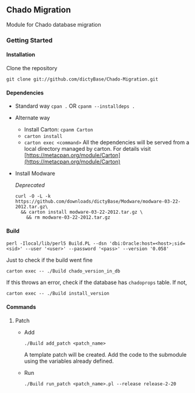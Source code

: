 ## Chado Migration
Module for Chado database migration

### Getting Started

#### Installation
Clone the repository

```shell
git clone git://github.com/dictyBase/Chado-Migration.git
```

#### Dependencies
* Standard way
`cpan .` OR `cpanm --installdeps .`

* Alternate way
	+ Install Carton: `cpanm Carton`
	+ `carton install`
	+ `carton exec <command>`
	All the dependencies will be served from a local directory managed by carton. For details visit [https://metacpan.org/module/Carton](https://metacpan.org/module/Carton)

* Install Modware

	*Deprecated*
	```shell
	curl -O -L -k https://github.com/downloads/dictyBase/Modware/modware-03-22-2012.tar.gz\
	  && carton install modware-03-22-2012.tar.gz \
	    && rm modware-03-22-2012.tar.gz
	```

#### Build

```shell
perl -Ilocal/lib/perl5 Build.PL --dsn 'dbi:Oracle:host=<host>;sid=<sid>' --user '<user>' --password '<pass>' --version '0.058'
```

Just to check if the build went fine
```shell
carton exec -- ./Build chado_version_in_db
```
If this throws an error, check if the database has `chadoprops` table. If not,
```
carton exec -- ./Build install_version
```

#### Commands

1. Patch

	* Add

		```
		./Build add_patch <patch_name>
		```
		A template patch will be created. Add the code to the submodule using the variables already defined.

	* Run

		```
		./Build run_patch <patch_name>.pl --release release-2-20
		```
	


